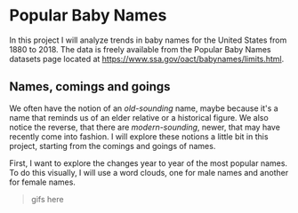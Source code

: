# Popular Baby Names
In this project I will analyze trends in baby names for the United States from 1880 to 2018. The data is freely available from the Popular Baby Names datasets page located at https://www.ssa.gov/oact/babynames/limits.html.

## Names, comings and goings

We often have the notion of an _old-sounding_ name, maybe because it's a name that reminds us of an elder relative or a historical figure. We also notice the reverse, that there are _modern-sounding_, newer, that may have recently come into fashion. I will explore these notions a little bit in this project, starting from the comings and goings of names.

First, I want to explore the changes year to year of the most popular names. To do this visually, I will use a word clouds, one for male names and another for female names.

> gifs here
